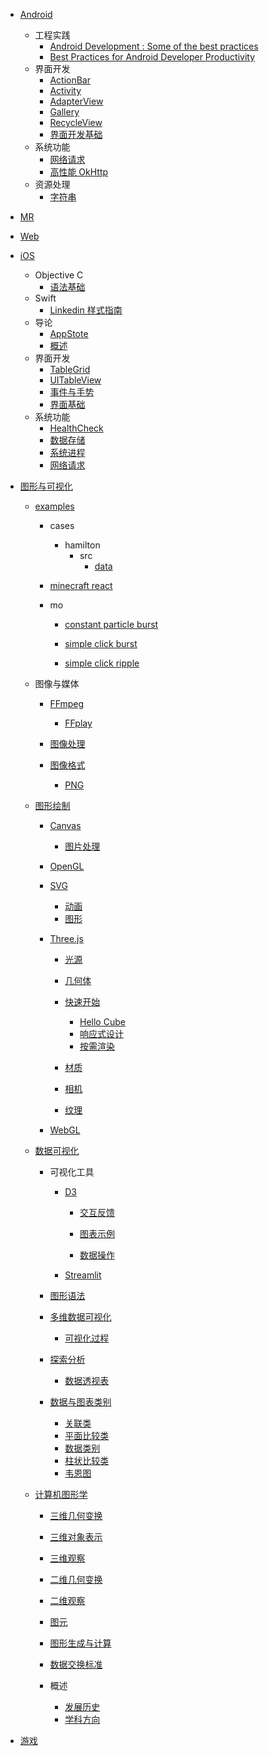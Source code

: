   - [Android](/Android/README.md)
    - 工程实践
      - [Android Development : Some of the best practices](/Android/工程实践/Android%20Development%20:%20Some%20of%20the%20best%20practices.md)
      - [Best Practices for Android Developer Productivity](/Android/工程实践/Best%20Practices%20for%20Android%20Developer%20Productivity.md)
    - 界面开发
      - [ActionBar](/Android/界面开发/ActionBar.md)
      - [Activity](/Android/界面开发/Activity.md)
      - [AdapterView](/Android/界面开发/AdapterView.md)
      - [Gallery](/Android/界面开发/Gallery.md)
      - [RecycleView](/Android/界面开发/RecycleView.md)
      - [界面开发基础](/Android/界面开发/界面开发基础.md)
    - 系统功能
      - [网络请求](/Android/系统功能/网络请求.md)
      - [高性能 OkHttp](/Android/系统功能/高性能%20OkHttp.md)
    - 资源处理
      - [字符串](/Android/资源处理/字符串.md)
  - [MR](/MR/README.md)
    
  - [Web](/Web/README.md)
    
  - [iOS](/iOS/README.md)
    - Objective C
      - [语法基础](/iOS/Objective-C/语法基础.md)
    - Swift
      - [Linkedin 样式指南](/iOS/Swift/Linkedin%20样式指南.md)
    - 导论
      - [AppStote](/iOS/导论/AppStote.md)
      - [概述](/iOS/导论/概述.md)
    - 界面开发
      - [TableGrid](/iOS/界面开发/TableGrid.md)
      - [UITableView](/iOS/界面开发/UITableView.md)
      - [事件与手势](/iOS/界面开发/事件与手势.md)
      - [界面基础](/iOS/界面开发/界面基础.md)
    - 系统功能
      - [HealthCheck](/iOS/系统功能/HealthCheck.md)
      - [数据存储](/iOS/系统功能/数据存储.md)
      - [系统进程](/iOS/系统功能/系统进程.md)
      - [网络请求](/iOS/系统功能/网络请求.md)
  - [图形与可视化](/图形与可视化/README.md)
    - [examples](/图形与可视化/examples/README.md)
      - cases
        - hamilton
          - src
            - [data](/图形与可视化/examples/cases/hamilton/src/data/README.md)
              
      - [minecraft react](/图形与可视化/examples/minecraft-react/README.md)
        
      - mo
        - [constant particle burst](/图形与可视化/examples/mo/constant-particle-burst/README.md)
          
        - [simple click burst](/图形与可视化/examples/mo/simple-click-burst/README.md)
          
        - [simple click ripple](/图形与可视化/examples/mo/simple-click-ripple/README.md)
          
    - 图像与媒体
      - [FFmpeg](/图形与可视化/图像与媒体/FFmpeg/README.md)
        - [FFplay](/图形与可视化/图像与媒体/FFmpeg/FFplay.md)
      - [图像处理](/图形与可视化/图像与媒体/图像处理/README.md)
        
      - [图像格式](/图形与可视化/图像与媒体/图像格式/README.md)
        - [PNG](/图形与可视化/图像与媒体/图像格式/PNG.md)
    - [图形绘制](/图形与可视化/图形绘制/README.md)
      - [Canvas](/图形与可视化/图形绘制/Canvas/README.md)
        - [图片处理](/图形与可视化/图形绘制/Canvas/图片处理.md)
      - [OpenGL](/图形与可视化/图形绘制/OpenGL/README.md)
        
      - [SVG](/图形与可视化/图形绘制/SVG/README.md)
        - [动画](/图形与可视化/图形绘制/SVG/动画.md)
        - [图形](/图形与可视化/图形绘制/SVG/图形.md)
      - [Three.js](/图形与可视化/图形绘制/Three.js/README.md)
        - [光源](/图形与可视化/图形绘制/Three.js/光源/README.md)
          
        - [几何体](/图形与可视化/图形绘制/Three.js/几何体/README.md)
          
        - [快速开始](/图形与可视化/图形绘制/Three.js/快速开始/README.md)
          - [Hello Cube](/图形与可视化/图形绘制/Three.js/快速开始/Hello%20Cube.md)
          - [响应式设计](/图形与可视化/图形绘制/Three.js/快速开始/响应式设计.md)
          - [按需渲染](/图形与可视化/图形绘制/Three.js/快速开始/按需渲染.md)
        - [材质](/图形与可视化/图形绘制/Three.js/材质/README.md)
          
        - [相机](/图形与可视化/图形绘制/Three.js/相机/README.md)
          
        - [纹理](/图形与可视化/图形绘制/Three.js/纹理/README.md)
          
      - [WebGL](/图形与可视化/图形绘制/WebGL/README.md)
        
    - [数据可视化](/图形与可视化/数据可视化/README.md)
      - 可视化工具
        - [D3](/图形与可视化/数据可视化/可视化工具/D3/README.md)
          - [交互反馈](/图形与可视化/数据可视化/可视化工具/D3/交互反馈/README.md)
            
          - [图表示例](/图形与可视化/数据可视化/可视化工具/D3/图表示例/README.md)
            
          - [数据操作](/图形与可视化/数据可视化/可视化工具/D3/数据操作/README.md)
            
        - [Streamlit](/图形与可视化/数据可视化/可视化工具/Streamlit.md)
      - [图形语法](/图形与可视化/数据可视化/图形语法/README.md)
        
      - [多维数据可视化](/图形与可视化/数据可视化/多维数据可视化/README.md)
        - [可视化过程](/图形与可视化/数据可视化/多维数据可视化/可视化过程.md)
      - [探索分析](/图形与可视化/数据可视化/探索分析/README.md)
        - [数据透视表](/图形与可视化/数据可视化/探索分析/数据透视表.md)
      - [数据与图表类别](/图形与可视化/数据可视化/数据与图表类别/README.md)
        - [关联类](/图形与可视化/数据可视化/数据与图表类别/关联类.md)
        - [平面比较类](/图形与可视化/数据可视化/数据与图表类别/平面比较类.md)
        - [数据类别](/图形与可视化/数据可视化/数据与图表类别/数据类别.md)
        - [柱状比较类](/图形与可视化/数据可视化/数据与图表类别/柱状比较类.md)
        - [韦恩图](/图形与可视化/数据可视化/数据与图表类别/韦恩图.md)
    - [计算机图形学](/图形与可视化/计算机图形学/README.md)
      - [三维几何变换](/图形与可视化/计算机图形学/三维几何变换/README.md)
        
      - [三维对象表示](/图形与可视化/计算机图形学/三维对象表示/README.md)
        
      - [三维观察](/图形与可视化/计算机图形学/三维观察/README.md)
        
      - [二维几何变换](/图形与可视化/计算机图形学/二维几何变换/README.md)
        
      - [二维观察](/图形与可视化/计算机图形学/二维观察/README.md)
        
      - [图元](/图形与可视化/计算机图形学/图元/README.md)
        
      - [图形生成与计算](/图形与可视化/计算机图形学/图形生成与计算/README.md)
        
      - [数据交换标准](/图形与可视化/计算机图形学/数据交换标准/README.md)
        
      - 概述
        - [发展历史](/图形与可视化/计算机图形学/概述/发展历史.md)
        - [学科方向](/图形与可视化/计算机图形学/概述/学科方向.md)
  - [游戏](/游戏/README.md)
    